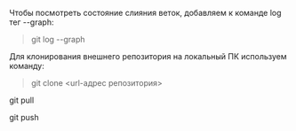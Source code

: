 Чтобы посмотреть состояние слияния веток, добавляем к команде log тег --graph:
>git log --graph

Для клонирования внешнего репозитория на локальный ПК используем команду:
>git clone <url-адрес репозитория>

git pull

git push
